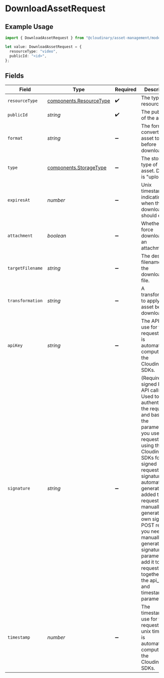 # DownloadAssetRequest

## Example Usage

```typescript
import { DownloadAssetRequest } from "@cloudinary/asset-management/models/operations";

let value: DownloadAssetRequest = {
  resourceType: "video",
  publicId: "<id>",
};
```

## Fields

| Field                                                                                                                                                                                                                                                                                                                                                                                                                                        | Type                                                                                                                                                                                                                                                                                                                                                                                                                                         | Required                                                                                                                                                                                                                                                                                                                                                                                                                                     | Description                                                                                                                                                                                                                                                                                                                                                                                                                                  |
| -------------------------------------------------------------------------------------------------------------------------------------------------------------------------------------------------------------------------------------------------------------------------------------------------------------------------------------------------------------------------------------------------------------------------------------------- | -------------------------------------------------------------------------------------------------------------------------------------------------------------------------------------------------------------------------------------------------------------------------------------------------------------------------------------------------------------------------------------------------------------------------------------------- | -------------------------------------------------------------------------------------------------------------------------------------------------------------------------------------------------------------------------------------------------------------------------------------------------------------------------------------------------------------------------------------------------------------------------------------------- | -------------------------------------------------------------------------------------------------------------------------------------------------------------------------------------------------------------------------------------------------------------------------------------------------------------------------------------------------------------------------------------------------------------------------------------------- |
| `resourceType`                                                                                                                                                                                                                                                                                                                                                                                                                               | [components.ResourceType](../../models/components/resourcetype.md)                                                                                                                                                                                                                                                                                                                                                                           | :heavy_check_mark:                                                                                                                                                                                                                                                                                                                                                                                                                           | The type of resource.                                                                                                                                                                                                                                                                                                                                                                                                                        |
| `publicId`                                                                                                                                                                                                                                                                                                                                                                                                                                   | *string*                                                                                                                                                                                                                                                                                                                                                                                                                                     | :heavy_check_mark:                                                                                                                                                                                                                                                                                                                                                                                                                           | The public ID of the asset.                                                                                                                                                                                                                                                                                                                                                                                                                  |
| `format`                                                                                                                                                                                                                                                                                                                                                                                                                                     | *string*                                                                                                                                                                                                                                                                                                                                                                                                                                     | :heavy_minus_sign:                                                                                                                                                                                                                                                                                                                                                                                                                           | The format to convert the asset to before downloading.                                                                                                                                                                                                                                                                                                                                                                                       |
| `type`                                                                                                                                                                                                                                                                                                                                                                                                                                       | [components.StorageType](../../models/components/storagetype.md)                                                                                                                                                                                                                                                                                                                                                                             | :heavy_minus_sign:                                                                                                                                                                                                                                                                                                                                                                                                                           | The storage type of the asset. Default is "upload".                                                                                                                                                                                                                                                                                                                                                                                          |
| `expiresAt`                                                                                                                                                                                                                                                                                                                                                                                                                                  | *number*                                                                                                                                                                                                                                                                                                                                                                                                                                     | :heavy_minus_sign:                                                                                                                                                                                                                                                                                                                                                                                                                           | Unix timestamp indicating when the download URL should expire.                                                                                                                                                                                                                                                                                                                                                                               |
| `attachment`                                                                                                                                                                                                                                                                                                                                                                                                                                 | *boolean*                                                                                                                                                                                                                                                                                                                                                                                                                                    | :heavy_minus_sign:                                                                                                                                                                                                                                                                                                                                                                                                                           | Whether to force download as an attachment.                                                                                                                                                                                                                                                                                                                                                                                                  |
| `targetFilename`                                                                                                                                                                                                                                                                                                                                                                                                                             | *string*                                                                                                                                                                                                                                                                                                                                                                                                                                     | :heavy_minus_sign:                                                                                                                                                                                                                                                                                                                                                                                                                           | The desired filename for the downloaded file.                                                                                                                                                                                                                                                                                                                                                                                                |
| `transformation`                                                                                                                                                                                                                                                                                                                                                                                                                             | *string*                                                                                                                                                                                                                                                                                                                                                                                                                                     | :heavy_minus_sign:                                                                                                                                                                                                                                                                                                                                                                                                                           | A transformation to apply to the asset before downloading.                                                                                                                                                                                                                                                                                                                                                                                   |
| `apiKey`                                                                                                                                                                                                                                                                                                                                                                                                                                     | *string*                                                                                                                                                                                                                                                                                                                                                                                                                                     | :heavy_minus_sign:                                                                                                                                                                                                                                                                                                                                                                                                                           | The API key to use for the request. This is automatically computed by the Cloudinary's SDKs.                                                                                                                                                                                                                                                                                                                                                 |
| `signature`                                                                                                                                                                                                                                                                                                                                                                                                                                  | *string*                                                                                                                                                                                                                                                                                                                                                                                                                                     | :heavy_minus_sign:                                                                                                                                                                                                                                                                                                                                                                                                                           | (Required for signed REST API calls) Used to authenticate the request and based on the parameters you use in the request. When using the Cloudinary SDKs for signed requests, the signature is automatically generated and added to the request. If you manually generate your own signed POST request, you need to manually generate the signature parameter and add it to the request together with the api_key and timestamp parameters.<br/> |
| `timestamp`                                                                                                                                                                                                                                                                                                                                                                                                                                  | *number*                                                                                                                                                                                                                                                                                                                                                                                                                                     | :heavy_minus_sign:                                                                                                                                                                                                                                                                                                                                                                                                                           | The timestamp to use for the request in unix time. This is automatically computed by the Cloudinary's SDKs.                                                                                                                                                                                                                                                                                                                                  |